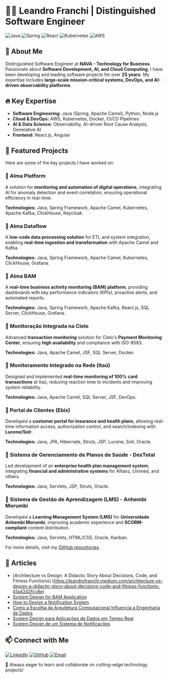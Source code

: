 # 👨‍💻 Leandro Franchi | Distinguished Software Engineer

![Java](https://img.shields.io/badge/Java-ED8B00?style=for-the-badge&logo=java&logoColor=white)
![Spring](https://img.shields.io/badge/Spring-6DB33F?style=for-the-badge&logo=spring&logoColor=white)
![React](https://img.shields.io/badge/React-20232A?style=for-the-badge&logo=react&logoColor=61DAFB)
![Kubernetes](https://img.shields.io/badge/Kubernetes-326CE5?style=for-the-badge&logo=kubernetes&logoColor=white)
![AWS](https://img.shields.io/badge/AWS-232F3E?style=for-the-badge&logo=amazon-aws&logoColor=white)

## 🚀 About Me
Distinguished Software Engineer at **NAVA - Technology for Business**. Passionate about **Software Development, AI, and Cloud Computing**, I have been developing and leading software projects for over **25 years**. My expertise includes **large-scale mission-critical systems, DevOps, and AI-driven observability platforms**.

## 🔥 Key Expertise
- **Software Engineering:** Java (Spring, Apache Camel), Python, Node.js
- **Cloud & DevOps:** AWS, Kubernetes, Docker, CI/CD Pipelines
- **AI & Data Science:** Observability, AI-driven Root Cause Analysis, Generative AI
- **Frontend:** React.js, Angular

## 📌 Featured Projects
Here are some of the key projects I have worked on:

### 🔹 Alma Platform
A solution for **monitoring and automation of digital operations**, integrating AI for anomaly detection and event correlation, ensuring operational efficiency in real-time.

**Technologies:** Java, Spring Framework, Apache Camel, Kubernetes, Apache Kafka, ClickHouse, Keycloak.

### 🔹 Alma Dataflow
A **low-code data processing solution** for ETL and system integration, enabling **real-time ingestion and transformation** with Apache Camel and Kafka.

**Technologies:** Java, Spring Framework, Apache Camel, Kubernetes, ClickHouse, Grafana.

### 🔹 Alma BAM
A **real-time business activity monitoring (BAM) platform**, providing dashboards with key performance indicators (KPIs), proactive alerts, and automated reports.

**Technologies:** Java, Spring Framework, Apache Kafka, React.js, SQL Server, ClickHouse, Grafana.

### 🔹 Monitoração Integrada na Cielo
Advanced **transaction monitoring** solution for Cielo's **Payment Monitoring Center**, ensuring **high availability** and compliance with ISO-8583.

**Technologies:** Java, Apache Camel, JSF, SQL Server, Docker.

### 🔹 Monitoramento Integrado na Rede (Itaú)
Designed and implemented **real-time monitoring of 100% card transactions** at Itaú, reducing reaction time to incidents and improving system reliability.

**Technologies:** Java, Apache Camel, SQL Server, JSF, DevOps.

### 🔹 Portal de Clientes (Ebix)
Developed a **customer portal for insurance and health plans**, allowing real-time information access, authorization control, and search/indexing with **Lucene/Solr**.

**Technologies:** Java, JPA, Hibernate, Struts, JSP, Lucene, Solr, Oracle.

### 🔹 Sistema de Gerenciamento de Planos de Saúde - DexTotal
Led development of an **enterprise health plan management system**, integrating **financial and administrative systems** for Allianz, Unimed, and others.

**Technologies:** Java, Servlets, JSP, Struts, Oracle.

### 🔹 Sistema de Gestão de Aprendizagem (LMS) - Anhembi Morumbi
Developed a **Learning Management System (LMS)** for **Universidade Anhembi Morumbi**, improving academic experience and **SCORM-compliant** content distribution.

**Technologies:** Java, Servlets, HTML/CSS, Oracle, Kanban.

For more details, visit my [GitHub repositories](https://github.com/lefranchi).

## 📄 Articles
- [Architecture vs Design: A Didactic Story About Decisions, Code, and Fitness Functions] (https://leandrofranchi.medium.com/architecture-vs-design-a-didactic-story-about-decisions-code-and-fitness-functions-41a4242fcc8e)
- [System Design for BAM Application](https://leandrofranchi.medium.com/system-design-for-bam-application-28b009bc9b92)
- [How to Design a Notification System](https://leandrofranchi.medium.com/how-to-design-a-notification-system-23f381cdeb00)
- [Como a Escolha da Arquitetura Computacional Influencia a Engenharia de Dados](https://leandrofranchi.medium.com/como-a-escolha-da-arquitetura-computacional-influencia-a-engenharia-de-dados-5d30d2b95d6f)
- [System Design para Aplicações de Dados em Tempo Real](https://leandrofranchi.medium.com/system-design-para-aplica%C3%A7%C3%B5es-de-dados-em-tempo-real-ffe181e75926)
- [System Design de um Sistema de Notificações](https://leandrofranchi.medium.com/system-design-de-um-sistema-de-notifica%C3%A7%C3%B5es-b6b90041a9ee)

## 📫 Connect with Me
[![LinkedIn](https://img.shields.io/badge/LinkedIn-0A66C2?style=for-the-badge&logo=linkedin&logoColor=white)](https://linkedin.com/in/leandrofranchi)
[![GitHub](https://img.shields.io/badge/GitHub-181717?style=for-the-badge&logo=github&logoColor=white)](https://github.com/lefranchi)
[![Email](https://img.shields.io/badge/Email-leandro.franchi@gmail.com-red?style=for-the-badge)](mailto:leandro.franchi@gmail.com)

🚀 Always eager to learn and collaborate on cutting-edge technology projects!


